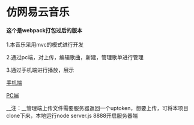 # 仿网易云音乐

#### 这个是webpack打包过后的版本

1.本音乐采用mvc的模式进行开发

2.通过pc端，对上传，编辑歌曲，新建，管理歌单进行管理

3.通过手机端进行播放，展示

[手机端](https://haishancheng.github.io/163-music-webpack/dist)

[PC端](https://haishancheng.github.io/163-music-webpack/dist/admin.html)

__注：__管理端上传文件需要服务器返回一个uptoken，想要上传，可将本项目clone下来，本地运行node server.js 8888开启服务器端
